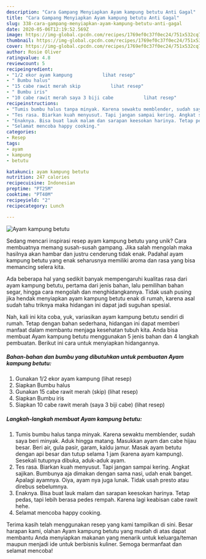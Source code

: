 ```yaml
---
description: "Cara Gampang Menyiapkan Ayam kampung betutu Anti Gagal"
title: "Cara Gampang Menyiapkan Ayam kampung betutu Anti Gagal"
slug: 338-cara-gampang-menyiapkan-ayam-kampung-betutu-anti-gagal
date: 2020-05-06T12:19:52.569Z
image: https://img-global.cpcdn.com/recipes/1769ef0c37f0ec24/751x532cq70/ayam-kampung-betutu-foto-resep-utama.jpg
thumbnail: https://img-global.cpcdn.com/recipes/1769ef0c37f0ec24/751x532cq70/ayam-kampung-betutu-foto-resep-utama.jpg
cover: https://img-global.cpcdn.com/recipes/1769ef0c37f0ec24/751x532cq70/ayam-kampung-betutu-foto-resep-utama.jpg
author: Rosie Oliver
ratingvalue: 4.8
reviewcount: 5
recipeingredient:
- "1/2 ekor ayam kampung           lihat resep"
- " Bumbu halus"
- "15 cabe rawit merah skip           lihat resep"
- " Bumbu iris"
- "10 cabe rawit merah saya 3 biji cabe           lihat resep"
recipeinstructions:
- "Tumis bumbu halus tanpa minyak. Karena sewaktu memblender, sudah saya beri minyak. Aduk hingga matang. Masukkan ayam dan cabe hijau besar. Beri air, gula pasir, garam, kaldu jamur. Masak ayam betutu dengan api besar dan tutup selama 1 jam (karena ayam kampung). Sesekali tutupnya dibuka, aduk-aduk ayam."
- "Tes rasa. Biarkan kuah menyusut. Tapi jangan sampai kering. Angkat sajikan. Bumbunya aja dimakan dengan sama nasi, udah enak banget. Apalagi ayamnya. Oiya, ayam nya juga lunak. Tidak usah presto atau direbus sebelumnya."
- "Enaknya. Bisa buat lauk malam dan sarapan keesokan harinya. Tetap pedas, tapi lebih berasa pedes rempah. Karena lagi keabisan cabe rawit hehe."
- "Selamat mencoba happy cooking."
categories:
- Resep
tags:
- ayam
- kampung
- betutu

katakunci: ayam kampung betutu 
nutrition: 247 calories
recipecuisine: Indonesian
preptime: "PT25M"
cooktime: "PT40M"
recipeyield: "2"
recipecategory: Lunch

---
```



![Ayam kampung betutu](https://img-global.cpcdn.com/recipes/1769ef0c37f0ec24/751x532cq70/ayam-kampung-betutu-foto-resep-utama.jpg)

Sedang mencari inspirasi resep ayam kampung betutu yang unik? Cara membuatnya memang susah-susah gampang. Jika salah mengolah maka hasilnya akan hambar dan justru cenderung tidak enak. Padahal ayam kampung betutu yang enak seharusnya memiliki aroma dan rasa yang bisa memancing selera kita.

Ada beberapa hal yang sedikit banyak mempengaruhi kualitas rasa dari ayam kampung betutu, pertama dari jenis bahan, lalu pemilihan bahan segar, hingga cara mengolah dan menghidangkannya. Tidak usah pusing jika hendak menyiapkan ayam kampung betutu enak di rumah, karena asal sudah tahu triknya maka hidangan ini dapat jadi suguhan spesial.




Nah, kali ini kita coba, yuk, variasikan ayam kampung betutu sendiri di rumah. Tetap dengan bahan sederhana, hidangan ini dapat memberi manfaat dalam membantu menjaga kesehatan tubuh kita. Anda bisa membuat Ayam kampung betutu menggunakan 5 jenis bahan dan 4 langkah pembuatan. Berikut ini cara untuk menyiapkan hidangannya.

<!--inarticleads1-->

##### Bahan-bahan dan bumbu yang dibutuhkan untuk pembuatan Ayam kampung betutu:

1. Gunakan 1/2 ekor ayam kampung           (lihat resep)
1. Siapkan  Bumbu halus
1. Gunakan 15 cabe rawit merah (skip)           (lihat resep)
1. Siapkan  Bumbu iris
1. Siapkan 10 cabe rawit merah (saya 3 biji cabe)           (lihat resep)




<!--inarticleads2-->

##### Langkah-langkah membuat Ayam kampung betutu:

1. Tumis bumbu halus tanpa minyak. Karena sewaktu memblender, sudah saya beri minyak. Aduk hingga matang. Masukkan ayam dan cabe hijau besar. Beri air, gula pasir, garam, kaldu jamur. Masak ayam betutu dengan api besar dan tutup selama 1 jam (karena ayam kampung). Sesekali tutupnya dibuka, aduk-aduk ayam.
1. Tes rasa. Biarkan kuah menyusut. Tapi jangan sampai kering. Angkat sajikan. Bumbunya aja dimakan dengan sama nasi, udah enak banget. Apalagi ayamnya. Oiya, ayam nya juga lunak. Tidak usah presto atau direbus sebelumnya.
1. Enaknya. Bisa buat lauk malam dan sarapan keesokan harinya. Tetap pedas, tapi lebih berasa pedes rempah. Karena lagi keabisan cabe rawit hehe.
1. Selamat mencoba happy cooking.




Terima kasih telah menggunakan resep yang kami tampilkan di sini. Besar harapan kami, olahan Ayam kampung betutu yang mudah di atas dapat membantu Anda menyiapkan makanan yang menarik untuk keluarga/teman maupun menjadi ide untuk berbisnis kuliner. Semoga bermanfaat dan selamat mencoba!
